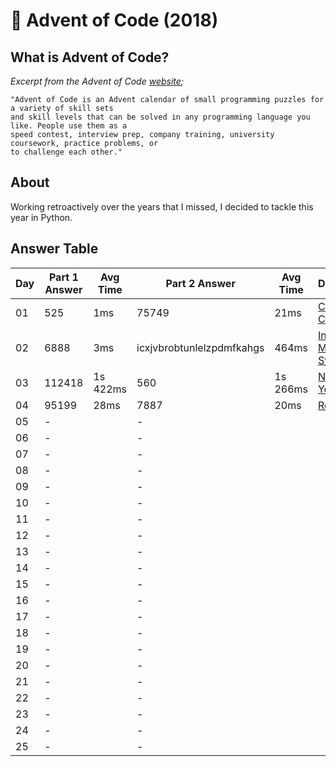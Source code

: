 # :christmas_tree: Advent of Code (2018)

## What is Advent of Code?

_Excerpt from the Advent of Code [website](https://adventofcode.com/2018/about);_

    "Advent of Code is an Advent calendar of small programming puzzles for a variety of skill sets
    and skill levels that can be solved in any programming language you like. People use them as a
    speed contest, interview prep, company training, university coursework, practice problems, or
    to challenge each other."

## About
Working retroactively over the years that I missed, I decided to tackle this year in Python.

## Answer Table

| Day | Part 1 Answer  | Avg Time | Part 2 Answer             | Avg Time | Documentation                               |
|-----|----------------|----------|---------------------------|----------|---------------------------------------------|
| 01  | 525            | 1ms      | 75749                     | 21ms     | [Chronal Calibration](docs/DAY1.MD)         |
| 02  | 6888           | 3ms      | icxjvbrobtunlelzpdmfkahgs | 464ms    | [Inventory Management System](docs/DAY2.MD) |
| 03  | 112418         | 1s 422ms | 560                       | 1s 266ms | [No Matter How You Slice It](docs/DAY3.MD)  |
| 04  | 95199          | 28ms     | 7887                      | 20ms     | [Repose Record](docs/DAY4.MD)               |
| 05  | -              |          | -                         |          |                                             |
| 06  | -              |          | -                         |          |                                             |
| 07  | -              |          | -                         |          |                                             |
| 08  | -              |          | -                         |          |                                             |
| 09  | -              |          | -                         |          |                                             |
| 10  | -              |          | -                         |          |                                             |
| 11  | -              |          | -                         |          |                                             |
| 12  | -              |          | -                         |          |                                             |
| 13  | -              |          | -                         |          |                                             |
| 14  | -              |          | -                         |          |                                             |
| 15  | -              |          | -                         |          |                                             |
| 16  | -              |          | -                         |          |                                             |
| 17  | -              |          | -                         |          |                                             |
| 18  | -              |          | -                         |          |                                             |
| 19  | -              |          | -                         |          |                                             |
| 20  | -              |          | -                         |          |                                             |
| 21  | -              |          | -                         |          |                                             |
| 22  | -              |          | -                         |          |                                             |
| 23  | -              |          | -                         |          |                                             |
| 24  | -              |          | -                         |          |                                             |
| 25  | -              |          | -                         |          |                                             |